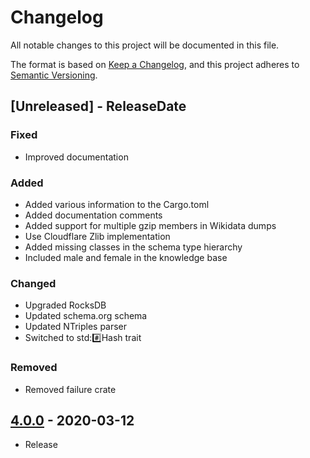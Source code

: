 # Changelog
All notable changes to this project will be documented in this file.

The format is based on [Keep a Changelog](https://keepachangelog.com/en/1.0.0/),
and this project adheres to [Semantic Versioning](https://semver.org/spec/v2.0.0.html).

<!-- next-header -->

## [Unreleased] - ReleaseDate
### Fixed
- Improved documentation

### Added
- Added various information to the Cargo.toml
- Added documentation comments
- Added support for multiple gzip members in Wikidata dumps
- Use Cloudflare Zlib implementation
- Added missing classes in the schema type hierarchy
- Included male and female in the knowledge base

### Changed
- Upgraded RocksDB
- Updated schema.org schema
- Updated NTriples parser
- Switched to std::hash:Hash trait

### Removed
- Removed failure crate

## [4.0.0] - 2020-03-12
- Release


[4.x.x]: https://github.com/yago-naga/yago4/compare/v4.0.0...v4.x.x
[4.0.0]: https://github.com/yago-naga/yago4/releases/tag/v4.0.0
